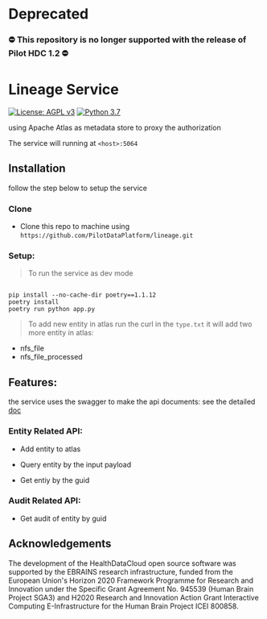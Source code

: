 # Deprecated

### :no_entry: This repository is no longer supported with the release of Pilot HDC 1.2 :no_entry:

# Lineage Service

[![License: AGPL v3](https://img.shields.io/badge/License-AGPL_v3-blue.svg?style=for-the-badge)](https://www.gnu.org/licenses/agpl-3.0)
[![Python 3.7](https://img.shields.io/badge/python-3.7-green?style=for-the-badge)](https://www.python.org/)

using Apache Atlas as metadata store to proxy the authorization

The service will running at `<host>:5064`

## Installation

follow the step below to setup the service

### Clone

- Clone this repo to machine using `https://github.com/PilotDataPlatform/lineage.git`

### Setup:

> To run the service as dev mode

```

pip install --no-cache-dir poetry==1.1.12
poetry install
poetry run python app.py
```

> To add new entity in atlas run the curl in the `type.txt` it will add two more entity in atlas:

 - nfs_file
 - nfs_file_processed

## Features:

the service uses the swagger to make the api documents: see the detailed [doc](localhost:6064/v1/api-doc)

### Entity Related API:

 - Add entity to atlas

 - Query entity by the input payload

 - Get entiy by the guid

### Audit Related API:

 - Get audit of entity by guid

## Acknowledgements
The development of the HealthDataCloud open source software was supported by the EBRAINS research infrastructure, funded from the European Union's Horizon 2020 Framework Programme for Research and Innovation under the Specific Grant Agreement No. 945539 (Human Brain Project SGA3) and H2020 Research and Innovation Action Grant Interactive Computing E-Infrastructure for the Human Brain Project ICEI 800858.
